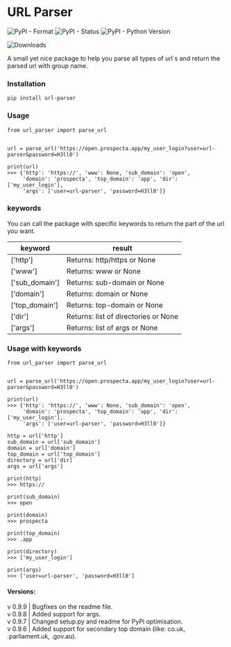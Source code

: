 # URL Parser
![PyPI - Format](https://img.shields.io/pypi/format/url-parser?style=plastic)
![PyPI - Status](https://img.shields.io/pypi/status/url-parser?style=plastic)
![PyPI - Python Version](https://img.shields.io/pypi/pyversions/url-parser?style=plastic)

![Downloads](https://pepy.tech/badge/url-parser)

A small yet nice package to help you parse all types of url`s and return the parsed url with group name.

### Installation
```
pip install url-parser
```

### Usage

```
from url_parser import parse_url


url = parse_url('https://open.prospecta.app/my_user_login?user=url-parser&password=H3ll0')

print(url)
>>> {'http': 'https://', 'www': None, 'sub_domain': 'open', 
     'domain': 'prospecta', 'top_domain': 'app', 'dir': ['my_user_login'],
     'args': ['user=url-parser', 'password=H3ll0']}
```

### keywords

You can call the package with specific keywords to return the part of the url you  want.

| keyword | result |
| ------ | ------ |
| ['http'] | Returns: http/https or None |
| ['www'] | Returns: www or None |
| ['sub_domain'] | Returns: sub-domain or None |
| ['domain'] | Returns: domain or None |
| ['top_domain'] | Returns: top-domain or None |
| ['dir'] | Returns: list of directories or None |
| ['args'] | Returns: list of args or None |

### Usage with keywords

```
from url_parser import parse_url


url = parse_url('https://open.prospecta.app/my_user_login?user=url-parser&password=H3ll0')

print(url)
>>> {'http': 'https://', 'www': None, 'sub_domain': 'open', 
     'domain': 'prospecta', 'top_domain': 'app', 'dir': ['my_user_login'],
     'args': ['user=url-parser', 'password=H3ll0']}

http = url['http']
sub_domain = url['sub_domain']
domain = url['domain']
top_domain = url['top_domain']
directory = url['dir]
args = url['args']

print(http)
>>> https://

print(sub_domain)
>>> open

print(domain)
>>> prospecta

print(top_domain)
>>> .app

print(directory)
>>> ['my_user_login']

print(args)
>>> ['user=url-parser', 'password=H3ll0']
```

#### Versions:
v 0.9.9 | Bugfixes on the readme file.  
v 0.9.8 | Added support for args.  
v 0.9.7 | Changed setup.py and readme for PyPi optimisation.  
v 0.9.6 | Added support for secondary top domain (like: co.uk, .parliament.uk, .gov.au).

